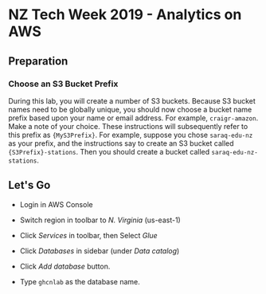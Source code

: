 # NZ Tech Week 2019 - Analytics on AWS

## Preparation

### Choose an S3 Bucket Prefix
During this lab, you will create a number of S3 buckets. Because S3 bucket names need to be globally unique, you should now choose a bucket name prefix based upon your name or email address. For example, `craigr-amazon`. Make a note of your choice. These instructions will subsequently refer to this prefix as `{MyS3Prefix}`. For example, suppose you chose `saraq-edu-nz` as your prefix, and the instructions say to create an S3 bucket called `{S3Prefix}-stations`. Then you should create a bucket called `saraq-edu-nz-stations`.

## Let's Go

- Login in AWS Console

- Switch region in toolbar to *N. Virginia* (us-east-1)

- Click *Services* in toolbar, then Select *Glue*

- Click *Databases* in sidebar (under *Data catalog*)

- Click *Add database* button.

- Type `ghcnlab` as the database name.
